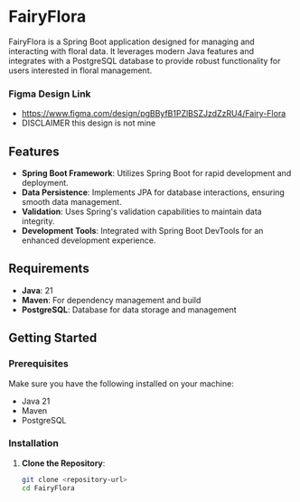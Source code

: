 # FairyFlora

FairyFlora is a Spring Boot application designed for managing and interacting with floral data. It leverages modern Java features and integrates with a PostgreSQL database to provide robust functionality for users interested in floral management.

### Figma Design Link

- https://www.figma.com/design/pgBByfB1PZlBSZJzdZzRU4/Fairy-Flora
- DISCLAIMER this design is not mine
  
## Features

- **Spring Boot Framework**: Utilizes Spring Boot for rapid development and deployment.
- **Data Persistence**: Implements JPA for database interactions, ensuring smooth data management.
- **Validation**: Uses Spring's validation capabilities to maintain data integrity.
- **Development Tools**: Integrated with Spring Boot DevTools for an enhanced development experience.

## Requirements

- **Java**: 21
- **Maven**: For dependency management and build
- **PostgreSQL**: Database for data storage and management

## Getting Started

### Prerequisites

Make sure you have the following installed on your machine:

- Java 21
- Maven
- PostgreSQL

### Installation

1. **Clone the Repository**:

   ```bash
   git clone <repository-url>
   cd FairyFlora
